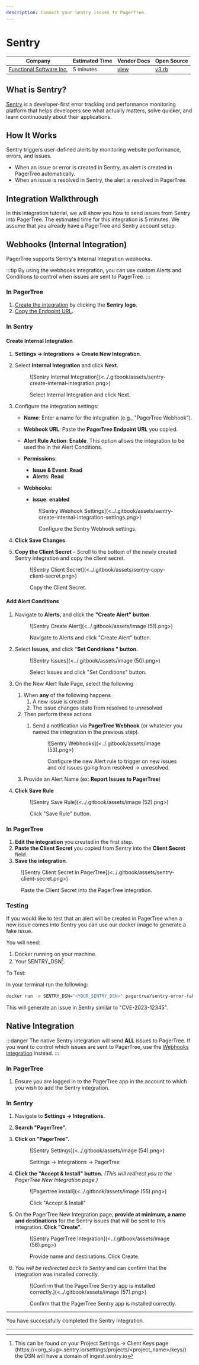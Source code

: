 ```yaml
---
description: Connect your Sentry issues to PagerTree.
---
```


# Sentry

| Company                                                | Estimated Time | Vendor Docs                                                                        | Open Source                                                                                                               |
| ------------------------------------------------------ | -------------- | ---------------------------------------------------------------------------------- | ------------------------------------------------------------------------------------------------------------------------- |
| [Functional Software Inc.](https://sentry.io/welcome/) | 5 minutes      | [view](https://docs.sentry.io/product/integrations/integration-platform/webhooks/) | [v3.rb](https://github.com/PagerTree/pager\_tree-integrations/blob/main/app/models/pager\_tree/integrations/sentry/v3.rb) |

## What is Sentry?

[Sentry](https://sentry.io/welcome/) is a developer-first error tracking and performance monitoring platform that helps developers see what actually matters, solve quicker, and learn continuously about their applications.

## How It Works

Sentry triggers user-defined alerts by monitoring website performance, errors, and issues.

* When an issue or error is created in Sentry, an alert is created in PagerTree automatically.
* When an issue is resolved in Sentry, the alert is resolved in PagerTree.

## Integration Walkthrough

In this integration tutorial, we will show you how to send issues from Sentry into PagerTree. The estimated time for this integration is 5 minutes. We assume that you already have a PagerTree and Sentry account setup.

## Webhooks (Internal Integration)

PagerTree supports Sentry's Internal Integration webhooks.

:::tip
By using the webhooks integration, you can use custom Alerts and Conditions to control when issues are sent to PagerTree.
:::

### In PagerTree

1. [Create the integration](introduction.md#create-an-integration) by clicking the **Sentry logo**.
2. [Copy the Endpoint URL](introduction.md#copy-the-endpoint-url)**.**

### In Sentry

#### Create Internal Integration

1.  **Settings -> Integrations -> Create New Integration**.
2.  Select **Internal Integration** and click **Next**.

    <figure>![Sentry Internal Integration](<../.gitbook/assets/sentry-create-internal-integration.png>)<figcaption><p>Select Internal Integration and click Next.</p></figcaption></figure>
3. Configure the integration settings:
   - **Name**: Enter a name for the integration (e.g., "PagerTree Webhook").
   - **Webhook URL**: Paste the **PagerTree Endpoint URL** you copied.
   - **Alert Rule Action**: **Enable**. This option allows the integration to be used the in the Alert Conditions.
   - **Permissions**:
        - **Issue & Event**: **Read**
        - **Alerts**: **Read**
    - **Webhooks**:
        - **issue**: **enabled**

        <figure>![Sentry Webhook Settings](<../.gitbook/assets/sentry-create-internal-integration-settings.png>)<figcaption><p>Configure the Sentry Webhook settings.</p></figcaption></figure>
4.  **Click Save Changes**.
5. **Copy the Client Secret** - Scroll to the bottom of the newly created Sentry integration and copy the client secret.
    <figure>![Sentry Client Secret](<../.gitbook/assets/sentry-copy-client-secret.png>)<figcaption><p>Copy the Client Secret.</p></figcaption></figure>

#### Add Alert Conditions

1.  Navigate to **Alerts**, and click the **"Create Alert" button**.

    <figure>![Sentry Create Alert](<../.gitbook/assets/image (51).png>)<figcaption><p>Navigate to Alerts and click "Create Alert" button.</p></figcaption></figure>
2.  Select **Issues,** and click "**Set Conditions " button.**

    <figure>![Sentry Issues](<../.gitbook/assets/image (50).png>)<figcaption><p>Select Issues and click "Set Conditions" button.</p></figcaption></figure>
3. On the New Alert Rule Page, select the following
   1. When **any** of the following happens
      1. A new issue is created
      2. The issue changes state from resolved to unresolved
   2. Then perform these actions
      1.  Send a notification via **PagerTree Webhook** (or whatever you named the integration in the previous step).

          <figure>![Sentry Webhooks](<../.gitbook/assets/image (53).png>)<figcaption><p>Configure the new Alert rule to trigger on new issues and old issues going from resolved -> unresolved.</p></figcaption></figure>
   3. Provide an Alert Name (ex: **Report Issues to PagerTree**)
4.  **Click Save Rule**

    <figure>![Sentry Save Rule](<../.gitbook/assets/image (52).png>)<figcaption><p>Click "Save Rule" button.</p></figcaption></figure>

### In PagerTree
1. **Edit the integration** you created in the first step.
2. **Paste the Client Secret** you copied from Sentry into the **Client Secret** field.
3. **Save the integration**.
<figure>![Sentry Client Secret in PagerTree](<../.gitbook/assets/sentry-client-secret.png>)<figcaption><p>Paste the Client Secret into the PagerTree integration.</p></figcaption></figure>

### Testing

If you would like to test that an alert will be created in PagerTree when a new issue comes into Sentry you can use our docker image to generate a fake issue.

You will need:

1. Docker running on your machine.
2. Your SENTRY\_DSN[^1].

To Test:

In your terminal run the following:

```bash
docker run -e SENTRY_DSN="<YOUR_SENTRY_DSN>" pagertree/sentry-error-faker:latest
```

This will generate an issue in Sentry similar to "CVE-2023-12345".

## Native Integration

:::danger
The native Sentry integration will send **ALL** issues to PagerTree. If you want to control which issues are sent to PagerTree, use the [Webhooks integration](#webhooks-internal-integration) instead.
:::

### In PagerTree

1. Ensure you are logged in to the PagerTree app in the account to which you wish to add the Sentry integration.

### In Sentry

1. Navigate to **Settings -> Integrations.**
2. **Search "PagerTree".**
3.  **Click on "PagerTree".**

    <figure>![Sentry Settings](<../.gitbook/assets/image (54).png>)<figcaption><p>Settings -> Integrations -> PagerTree</p></figcaption></figure>
4.  **Click the "Accept & Install" button.** _(This will redirect you to the PagerTree New Integration page.)_

    <figure>![Pagertree install](<../.gitbook/assets/image (55).png>)<figcaption><p>Click "Accept &#x26; Install"</p></figcaption></figure>
5.  On the PagerTree New Integration page, **provide at minimum, a name and destinations** for the Sentry issues that will be sent to this integration. **Click "Create"**.

    <figure>![Sentry PagerTree Integration](<../.gitbook/assets/image (56).png>)<figcaption><p>Provide name and destinations. Click Create.</p></figcaption></figure>
6.  _You will be redirected back to Sentry_ and can confirm that the integration was installed correctly.

    <figure>![Confirm that the PagerTree Sentry app is installed correctly.](<../.gitbook/assets/image (57).png>)<figcaption><p>Confirm that the PagerTree Sentry app is installed correctly.</p></figcaption></figure>

***

You have successfully completed the Sentry Integration.

***

[^1]: This can be found on your Project Settings -> Client Keys page (https://\<org\_slug>.sentry.io/settings/projects/\<project\_name>/keys/) the DSN will have a domain of ingest.sentry.io
